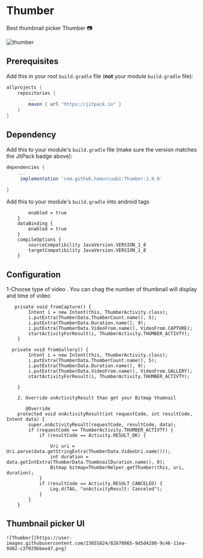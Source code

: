 # Thumber 
					
Best thumbnail picker Thumber :camera:

![thumber](https://user-images.githubusercontent.com/23655824/82667359-64ba6a80-9c40-11ea-9f8f-b0060c8390fd.png)
## Prerequisites

Add this in your root `build.gradle` file (**not** your module `build.gradle` file):

```gradle
allprojects {
	repositories {
		...
		maven { url "https://jitpack.io" }
	}
}
```

## Dependency

Add this to your module's `build.gradle` file (make sure the version matches the JitPack badge above):

```gradle
dependencies {
	...
	 implementation 'com.github.hamurcuabi:Thumber:1.0.0'
	 
}
```
Add this to your module's `build.gradle` into android tags

```   viewBinding {
        enabled = true
    }
    dataBinding {
        enabled = true
    }
    compileOptions {
        sourceCompatibility JavaVersion.VERSION_1_8
        targetCompatibility JavaVersion.VERSION_1_8
    }

```
## Configuration

1-Choose type of video . You can chag the number of thumbnail will display and time of video

```
   private void fromCapture() {
        Intent i = new Intent(this, ThumberActivity.class);
        i.putExtra(ThumberData.ThumberCount.name(), 5);
        i.putExtra(ThumberData.Duration.name(), 9);
        i.putExtra(ThumberData.VideoFrom.name(), VideoFrom.CAPTURE);
        startActivityForResult(i, ThumberActivity.THUMBER_ACTIVTY);
    }
   
  private void fromGallery() {
        Intent i = new Intent(this, ThumberActivity.class);
        i.putExtra(ThumberData.ThumberCount.name(), 5);
        i.putExtra(ThumberData.Duration.name(), 9);
        i.putExtra(ThumberData.VideoFrom.name(), VideoFrom.GALLERY);
        startActivityForResult(i, ThumberActivity.THUMBER_ACTIVTY);

    }
    
    2. Override onActivityResult than get your Bitmap thumnail
    
       @Override
    protected void onActivityResult(int requestCode, int resultCode, Intent data) {
        super.onActivityResult(requestCode, resultCode, data);
        if (requestCode == ThumberActivity.THUMBER_ACTIVTY) {
            if (resultCode == Activity.RESULT_OK) {
              
                Uri uri = Uri.parse(data.getStringExtra(ThumberData.VideoUri.name()));
                int duration = data.getIntExtra(ThumberData.ThumbnailDuration.name(), 0);
                Bitmap bitmap=ThumberHelper.getThumber(this, uri, duration);
            }
            if (resultCode == Activity.RESULT_CANCELED) {
                Log.d(TAG, "onActivityResult: Canceled");
            }
        }
    }
 ```
    
   ## Thumbnail picker UI
    ![Thumber](https://user-images.githubusercontent.com/23655824/82670865-9d5d4280-9c46-11ea-9d82-c2f029bbee47.png)

